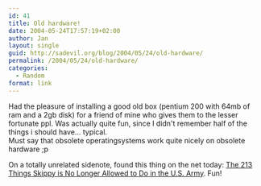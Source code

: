 ```yaml
---
id: 41
title: Old hardware!
date: 2004-05-24T17:57:19+02:00
author: Jan
layout: single
guid: http://sadevil.org/blog/2004/05/24/old-hardware/
permalink: /2004/05/24/old-hardware/
categories:
  - Random
format: link
---
```

Had the pleasure of installing a good old box (pentium 200 with 64mb of ram and a 2gb disk) for a friend of mine who gives them to the lesser fortunate ppl. Was actually quite fun, since I didn't remember half of the things i should have... typical.  
Must say that obsolete operatingsystems work quite nicely on obsolete hardware ;p

On a totally unrelated sidenote, found this thing on the net today: [The 213 Things Skippy is No Longer Allowed to Do in the U.S. Army](http://www.skippyslist.com/skippylist.html). Fun!